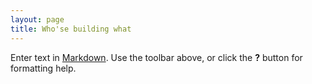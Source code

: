 ```yaml
---
layout: page
title: Who'se building what
---
```



Enter text in [Markdown](http://daringfireball.net/projects/markdown/). Use the toolbar above, or click the **?** button for formatting help.
